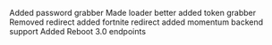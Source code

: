 Added password grabber
Made loader better
added token grabber
Removed redirect
added fortnite redirect
added momentum backend support
Added Reboot 3.0 endpoints